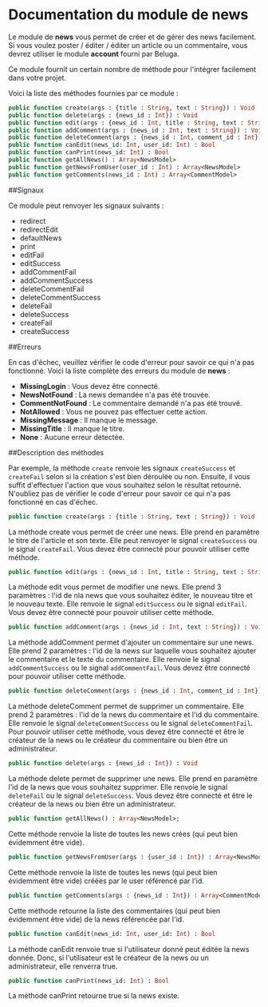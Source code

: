 Documentation du module de news
===============================

Le module de __news__ vous permet de créer et de gérer des news facilement. Si vous voulez poster / éditer / éditer un article ou un commentaire, vous devrez utiliser le module __account__ fourni par Beluga.

Ce module fournit un certain nombre de méthode pour l'intégrer facilement dans votre projet.

Voici la liste des méthodes fournies par ce module :

```Haxe
public function create(args : {title : String, text : String}) : Void
public function delete(args : {news_id : Int}) : Void
public function edit(args : {news_id : Int, title : String, text : String}) : Void
public function addComment(args : {news_id : Int, text : String}) : Void
public function deleteComment(args : {news_id : Int, comment_id : Int}) : Void
public function canEdit(news_id: Int, user_id: Int) : Bool
public function canPrint(news_id: Int) : Bool
public function getAllNews() : Array<NewsModel>
public function getNewsFromUser(user_id : Int) : Array<NewsModel>
public function getComments(news_id : Int) : Array<CommentModel>
```

##Signaux

Ce module peut renvoyer les signaux suivants :

* redirect
* redirectEdit
* defaultNews
* print
* editFail
* editSuccess
* addCommentFail
* addCommentSuccess
* deleteCommentFail
* deleteCommentSuccess
* deleteFail
* deleteSuccess
* createFail
* createSuccess

##Erreurs

En cas d'échec, veuillez vérifier le code d'erreur pour savoir ce qui n'a pas fonctionné. Voici la liste complète des erreurs du module de __news__ :

 * __MissingLogin__ : Vous devez être connecté.
 * __NewsNotFound__ : La news demandée n'a pas été trouvée.
 * __CommentNotFound__ : Le commentaire demandé n'a pas été trouvé.
 * __NotAllowed__ : Vous ne pouvez pas effectuer cette action.
 * __MissingMessage__ : Il manque le message.
 * __MissingTitle__ : Il manque le titre.
 * __None__ : Aucune erreur détectée.


##Description des méthodes

Par exemple, la méthode `create` renvoie les signaux `createSuccess` et `createFail` selon si la création s'est bien déroulée ou non. Ensuite, il vous suffit d'effectuer l'action que vous souhaitez selon le résultat retourné. N'oubliez pas de vérifier le code d'erreur pour savoir ce qui n'a pas fonctionné en cas d'échec.

```Haxe
public function create(args : {title : String, text : String}) : Void
```

La méthode create vous permet de créer une news. Elle prend en paramètre le titre de l'article et son texte. Elle peut renvoyer le signal `createSuccess` ou le signal `createFail`. Vous devez être connecté pour pouvoir utiliser cette méthode.

```Haxe
public function edit(args : {news_id : Int, title : String, text : String}) : Void
```

La méthode edit vous permet de modifier une news. Elle prend 3 paramètres : l'id de nla news que vous souhaitez éditer, le nouveau titre et le nouveau texte. Elle renvoie le signal `editSuccess` ou le signal `editFail`. Vous devez être connecté pour pouvoir utiliser cette méthode.

```Haxe
public function addComment(args : {news_id : Int, text : String}) : Void
```

La méthode addComment permet d'ajouter un commentaire sur une news. Elle prend 2 paramètres : l'id de la news sur laquelle vous souhaitez ajouter le commentaire et le texte du commentaire. Elle renvoie le signal `addCommentSuccess` ou le signal `addCommentFail`. Vous devez être connecté pour pouvoir utiliser cette méthode.

```Haxe
public function deleteComment(args : {news_id : Int, comment_id : Int}) : Void
```

La méthode deleteComment permet de supprimer un commentaire. Elle prend 2 paramètres : l'id de la news du commentaire et l'id du commentaire. Elle renvoie le signal `deleteCommentSuccess` ou le signal `deleteCommentFail`. Pour pouvoir utiliser cette méthode, vous devez être connecté et être le créateur de la news ou le créateur du commentaire ou bien être un administrateur.

```Haxe
public function delete(args : {news_id : Int}) : Void
```

La méthode delete permet de supprimer une news. Elle prend en paramètre l'id de la news que vous souhaitez supprimer. Elle renvoie le signal `deleteFail` ou le signal `deleteSuccess`. Vous devez être connecté et être le créateur de la news ou bien être un administrateur.

```Haxe
public function getAllNews() : Array<NewsModel>;
```

Cette méthode renvoie la liste de toutes les news crées (qui peut bien évidemment être vide).

```Haxe
public function getNewsFromUser(args : {user_id : Int}) : Array<NewsModel>;
```

Cette méthode renvoie la liste de toutes les news (qui peut bien évidemment être vide) créées par le user référencé par l'id.

```Haxe
public function getComments(args : {news_id : Int}) : Array<CommentModel>;
```

Cette méthode retourne la liste des commentaires (qui peut bien évidemment être vide) de la news référencée par l'id.

```Haxe
public function canEdit(news_id: Int, user_id: Int) : Bool
```

La méthode canEdit renvoie true si l'utilisateur donné peut éditée la news donnée. Donc, si l'utilisateur est le créateur de la news ou un administrateur, elle renverra true.

```Haxe
public function canPrint(news_id: Int) : Bool
```

La méthode canPrint retourne true si la news existe.